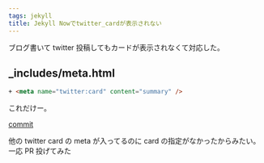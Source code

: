 ```yaml
---
tags: jekyll
title: Jekyll Nowでtwitter_cardが表示されない
---
```


ブログ書いて twitter 投稿してもカードが表示されなくて対応した。

## \_includes/meta.html

```html
+ <meta name="twitter:card" content="summary" />
```

これだけー。

[commit](https://github.com/barryclark/jekyll-now/pull/846/commits/b5624db856a3cac2b4fac59c12eb6994783188d6)

他の twitter card の meta が入ってるのに card の指定がなかったからみたい。一応 PR 投げてみた

